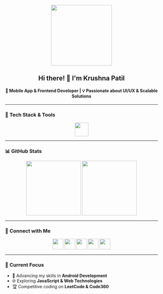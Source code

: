 <div align="center">
  <img src="https://media3.giphy.com/media/78XCFBGOlS6keY1Bil/giphy.gif" height="200" />

  <h2>Hi there! 👋 I'm <strong>Krushna Patil</strong></h2>
  <h4>🚀 Mobile App & Frontend Developer | 💡 Passionate about UI/UX & Scalable Solutions</h4>
</div>

---

### 🚀 **Tech Stack & Tools**
<div align="center">
  <img src="https://skillicons.dev/icons?i=java,kotlin,androidstudio,js,react,html,css,firebase,git" height="45" />
</div>

---

### 📊 **GitHub Stats**
<div align="center">
  <img src="https://github-readme-stats.vercel.app/api?username=krushnapatil18&show_icons=true&theme=dracula&hide_border=true" height="180" />
  <img src="https://github-readme-stats.vercel.app/api?username=krushnapatil18&show_icons=true&theme=dracula&hide_border=true&cache_seconds=200" height="180" />

</div>

---

### 🔗 **Connect with Me**
<div align="center">
  <a href="https://github.com/krushnapatil18"><img src="https://img.shields.io/badge/GitHub-181717?style=for-the-badge&logo=github&logoColor=white" height="35" /></a>
  <a href="https://www.linkedin.com/in/krushnapatil18"><img src="https://img.shields.io/badge/LinkedIn-0077B5?style=for-the-badge&logo=linkedin&logoColor=white" height="35" /></a>
  <a href="https://www.instagram.com/krxnaptl18"><img src="https://img.shields.io/badge/Instagram-E4405F?style=for-the-badge&logo=instagram&logoColor=white" height="35" /></a>
  <a href="https://www.leetcode.com/krushnapatil18"><img src="https://img.shields.io/badge/LeetCode-FFA116?style=for-the-badge&logo=leetcode&logoColor=white" height="35" /></a>
  <a href="mailto:krushnakk2004@gmail.com"><img src="https://img.shields.io/badge/Gmail-D14836?style=for-the-badge&logo=gmail&logoColor=white" height="35" /></a>
</div>

---

### 🎯 **Current Focus**
- 📱 Advancing my skills in **Android Development**  
- 🌐 Exploring **JavaScript & Web Technologies**  
- 🏆 Competitive coding on **LeetCode & Code360**  
